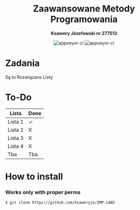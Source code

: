 <h1 align="center">Zaawansowane Metody Programowania</h1>
<p align="center">
  <strong> Ksawery Józefowski nr 277513 </strong>
</p>
</p>
<p align="center">
  <img src="https://forthebadge.com/images/badges/made-with-c.svg" alt="appveyor-ci" />
  <img src="https://forthebadge.com/images/badges/made-with-c-plus-plus.svg" alt="appveyor-ci" />
</p>
</p>

# Zadania
Są to Rozwiązane Listy

# To-Do
Lista    | Done
---------|-------------- 
Lista 1  | ✓  
Lista 2  | X  
Lista 3  | X  
Lista 4  | X 
Tba      | Tba 

# How to install
### Works only with proper perms
```console
$ git clone https://github.com/ksaweryjo/ZMP-LABS
```
